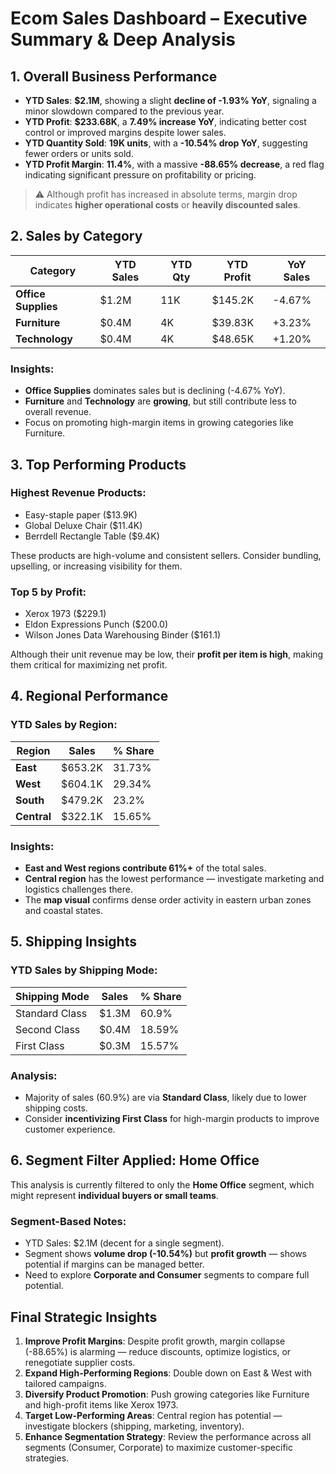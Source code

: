 
# Ecom Sales Dashboard – Executive Summary & Deep Analysis

## 1. Overall Business Performance

- **YTD Sales**: **$2.1M**, showing a slight **decline of -1.93% YoY**, signaling a minor slowdown compared to the previous year.
- **YTD Profit**: **$233.68K**, a **7.49% increase YoY**, indicating better cost control or improved margins despite lower sales.
- **YTD Quantity Sold**: **19K units**, with a **-10.54% drop YoY**, suggesting fewer orders or units sold.
- **YTD Profit Margin**: **11.4%**, with a massive **-88.65% decrease**, a red flag indicating significant pressure on profitability or pricing.

> ⚠️ Although profit has increased in absolute terms, margin drop indicates **higher operational costs** or **heavily discounted sales**.

## 2. Sales by Category

| Category         | YTD Sales | YTD Qty | YTD Profit | YoY Sales |
|------------------|-----------|---------|------------|-----------|
| **Office Supplies** | $1.2M     | 11K     | $145.2K     | -4.67%    |
| **Furniture**       | $0.4M     | 4K      | $39.83K     | +3.23%    |
| **Technology**      | $0.4M     | 4K      | $48.65K     | +1.20%    |

### Insights:
- **Office Supplies** dominates sales but is declining (-4.67% YoY).
- **Furniture** and **Technology** are **growing**, but still contribute less to overall revenue.
- Focus on promoting high-margin items in growing categories like Furniture.

## 3. Top Performing Products

### Highest Revenue Products:
- Easy-staple paper ($13.9K)
- Global Deluxe Chair ($11.4K)
- Berrdell Rectangle Table ($9.4K)

These products are high-volume and consistent sellers. Consider bundling, upselling, or increasing visibility for them.

### Top 5 by Profit:
- Xerox 1973 ($229.1)
- Eldon Expressions Punch ($200.0)
- Wilson Jones Data Warehousing Binder ($161.1)

Although their unit revenue may be low, their **profit per item is high**, making them critical for maximizing net profit.

## 4. Regional Performance

###  YTD Sales by Region:
| Region | Sales | % Share |
|--------|-------|---------|
| **East**    | $653.2K | 31.73% |
| **West**    | $604.1K | 29.34% |
| **South**   | $479.2K | 23.2%  |
| **Central** | $322.1K | 15.65% |

### Insights:
- **East and West regions contribute 61%+** of the total sales.
- **Central region** has the lowest performance — investigate marketing and logistics challenges there.
- The **map visual** confirms dense order activity in eastern urban zones and coastal states.

## 5. Shipping Insights

### YTD Sales by Shipping Mode:
| Shipping Mode | Sales | % Share |
|---------------|-------|---------|
| Standard Class | $1.3M | 60.9%   |
| Second Class   | $0.4M | 18.59%  |
| First Class    | $0.3M | 15.57%  |

### Analysis:
- Majority of sales (60.9%) are via **Standard Class**, likely due to lower shipping costs.
- Consider **incentivizing First Class** for high-margin products to improve customer experience.

## 6. Segment Filter Applied: Home Office

This analysis is currently filtered to only the **Home Office** segment, which might represent **individual buyers or small teams**.

### Segment-Based Notes:
- YTD Sales: $2.1M (decent for a single segment).
- Segment shows **volume drop (-10.54%)** but **profit growth** — shows potential if margins can be managed better.
- Need to explore **Corporate and Consumer** segments to compare full potential.

## Final Strategic Insights

1. **Improve Profit Margins**: Despite profit growth, margin collapse (-88.65%) is alarming — reduce discounts, optimize logistics, or renegotiate supplier costs.
2. **Expand High-Performing Regions**: Double down on East & West with tailored campaigns.
3. **Diversify Product Promotion**: Push growing categories like Furniture and high-profit items like Xerox 1973.
4. **Target Low-Performing Areas**: Central region has potential — investigate blockers (shipping, marketing, inventory).
5. **Enhance Segmentation Strategy**: Review the performance across all segments (Consumer, Corporate) to maximize customer-specific strategies.
